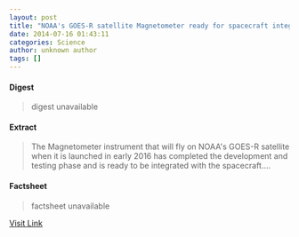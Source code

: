 ```yaml
---
layout: post
title: "NOAA's GOES-R satellite Magnetometer ready for spacecraft integration"
date: 2014-07-16 01:43:11
categories: Science
author: unknown author
tags: []
---
```



#### Digest
>digest unavailable

#### Extract
>The Magnetometer instrument that will fly on NOAA's GOES-R satellite when it is launched in early 2016 has completed the development and testing phase and is ready to be integrated with the spacecraft....

#### Factsheet
>factsheet unavailable

[Visit Link](http://feeds.sciencedaily.com/~r/sciencedaily/~3/JQ7w5-LwwSg/140715214311.htm)


